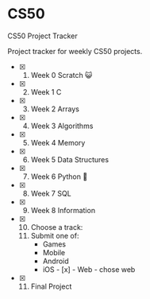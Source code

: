 # CS50

CS50 Project Tracker

Project tracker for weekly CS50 projects.

- [x] 1. Week 0 Scratch 😺
- [x] 2. Week 1 C
- [x] 3. Week 2 Arrays
- [x] 4. Week 3 Algorithms
- [x] 5. Week 4 Memory
- [x] 6. Week 5 Data Structures
- [x] 7. Week 6 Python 🐍
- [x] 8. Week 7 SQL
- [x] 9. Week 8 Information
- [x] 10. Choose a track:
    1. Submit one of:
       - Games
       - Mobile
       - Android
       - iOS
      - [x] - Web - chose web
- [x] 11. Final Project
